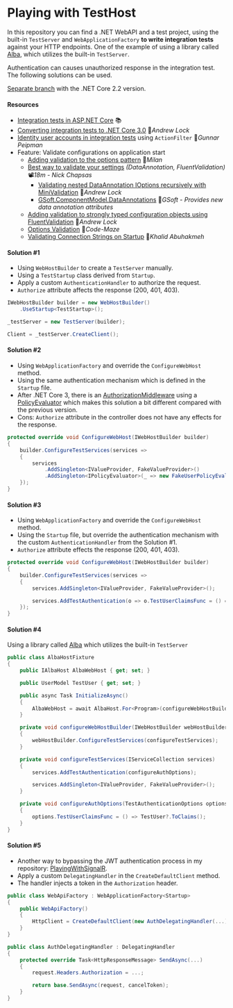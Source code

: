 # Playing with TestHost

In this repository you can find a .NET WebAPI and a test project, using the built-in `TestServer` and `WebApplicationFactory` **to write integration tests** against your HTTP endpoints. One of the example of using a library called [Alba](https://jasperfx.github.io/alba), which utilizes the built-in `TestServer`.

Authentication can causes unauthorized response in the integration test. The following solutions can be used.

[Separate branch](https://github.com/19balazs86/PlayingWithTestHost/tree/netcoreapp2.2) with the .NET Core 2.2 version.

#### Resources
- [Integration tests in ASP.NET Core](https://docs.microsoft.com/en-us/aspnet/core/test/integration-tests) 📚
- [Converting integration tests to .NET Core 3.0](https://andrewlock.net/converting-integration-tests-to-net-core-3) 📓*Andrew Lock*
- [Identity user accounts in integration tests](https://gunnarpeipman.com/testing/aspnet-core-identity-integration-tests/) using `ActionFilter` 📓*Gunnar Peipman*
- Feature: Validate configurations on application start
  - [Adding validation to the options pattern](https://www.milanjovanovic.tech/blog/adding-validation-to-the-options-pattern-in-asp-net-core) 📓*Milan*
  - [Best way to validate your settings](https://youtu.be/jblRYDMTtvg) *(DataAnnotation, FluentValidation)* 📽️*18m - Nick Chapsas*
    - [Validating nested DataAnnotation IOptions recursively with MiniValidation](https://andrewlock.net/validating-nested-dataannotation-options-recursively-with-minivalidation) 📓*Andrew Lock*
    - [GSoft.ComponentModel.DataAnnotations](https://github.com/gsoft-inc/gsoft-componentmodel-dataannotations) 👤*GSoft - Provides new data annotation attributes*
  - [Adding validation to strongly typed configuration objects using FluentValidation](https://andrewlock.net/adding-validation-to-strongly-typed-configuration-objects-using-flentvalidation/) 📓*Andrew Lock*
  - [Options Validation](https://code-maze.com/aspnet-configuration-options-validation/) 📓*Code-Maze*
  - [Validating Connection Strings on Startup](https://khalidabuhakmeh.com/validating-connection-strings-on-dotnet-startup) 📓*Khalid Abuhakmeh*

#### Solution #1

- Using `WebHostBuilder` to create a `TestServer` manually.
- Using a `TestStartup` class derived from `Startup`.
- Apply a custom `AuthenticationHandler` to authorize the request.
- `Authorize` attribute affects the response (200, 401, 403).

```csharp
IWebHostBuilder builder = new WebHostBuilder()
    .UseStartup<TestStartup>();

_testServer = new TestServer(builder);

Client = _testServer.CreateClient();
```

#### Solution #2

- Using `WebApplicationFactory` and override the `ConfigureWebHost` method.
- Using the same authentication mechanism which is defined in the `Startup` file.
- After .NET Core 3, there is an [AuthorizationMiddleware](https://github.com/aspnet/AspNetCore/blob/master/src/Security/Authorization/Policy/src/AuthorizationMiddleware.cs) using a [PolicyEvaluator](https://github.com/aspnet/AspNetCore/blob/master/src/Security/Authorization/Policy/src/PolicyEvaluator.cs) which makes this solution a bit different compared with the previous version.
- Cons: `Authorize` attribute in the controller does not have any effects for the response.

```csharp
protected override void ConfigureWebHost(IWebHostBuilder builder)
{
    builder.ConfigureTestServices(services =>
    {
        services
            .AddSingleton<IValueProvider, FakeValueProvider>()
            .AddSingleton<IPolicyEvaluator>(_ => new FakeUserPolicyEvaluator(() => TestUser?.ToClaims()));
    });
}
```

#### Solution #3

- Using `WebApplicationFactory` and override the `ConfigureWebHost` method.
- Using the `Startup` file, but override the authentication mechanism with the custom `AuthenticationHandler` from the Solution #1.
- `Authorize` attribute effects the response (200, 401, 403).

```csharp
protected override void ConfigureWebHost(IWebHostBuilder builder)
{
    builder.ConfigureTestServices(services =>
    {
        services.AddSingleton<IValueProvider, FakeValueProvider>();

        services.AddTestAuthentication(o => o.TestUserClaimsFunc = () => TestUser?.ToClaims());
    });
}
```

#### Solution #4

Using a library called [Alba](https://jasperfx.github.io/alba) which utilizes the built-in `TestServer` 

```csharp
public class AlbaHostFixture
{
    public IAlbaHost AlbaWebHost { get; set; }

    public UserModel TestUser { get; set; }

    public async Task InitializeAsync()
    {
        AlbaWebHost = await AlbaHost.For<Program>(configureWebHostBuilder);
    }

    private void configureWebHostBuilder(IWebHostBuilder webHostBuilder)
    {
        webHostBuilder.ConfigureTestServices(configureTestServices);
    }

    private void configureTestServices(IServiceCollection services)
    {
        services.AddTestAuthentication(configureAuthOptions);

        services.AddSingleton<IValueProvider, FakeValueProvider>();
    }

    private void configureAuthOptions(TestAuthenticationOptions options)
    {
        options.TestUserClaimsFunc = () => TestUser?.ToClaims();
    }
}
```

#### Solution #5

- Another way to bypassing the JWT authentication process in my repository: [PlayingWithSignalR](https://github.com/19balazs86/PlayingWithSignalR).
- Apply a custom `DelegatingHandler` in the `CreateDefaultClient` method.
- The handler injects a token in the `Authorization` header.

```csharp
public class WebApiFactory : WebApplicationFactory<Startup>
{
    public WebApiFactory()
    {
        HttpClient = CreateDefaultClient(new AuthDelegatingHandler(...));
    }
}
```
```csharp
public class AuthDelegatingHandler : DelegatingHandler
{
    protected override Task<HttpResponseMessage> SendAsync(...)
    {
        request.Headers.Authorization = ...;

        return base.SendAsync(request, cancelToken);
    }
}
```
